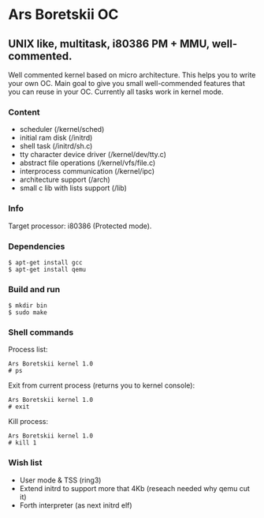 # Ars Boretskii OC

## UNIX like, multitask, i80386 PM + MMU, well-commented.

Well commented kernel based on micro architecture.
This helps you to write your own OC.
Main goal to give you small well-commended features that you can reuse in your OC.
Currently all tasks work in kernel mode.

### Content

- scheduler (/kernel/sched)
- initial ram disk (/initrd)
- shell task (/initrd/sh.c)
- tty character device driver (/kernel/dev/tty.c)
- abstract file operations (/kernel/vfs/file.c)
- interprocess communication (/kernel/ipc)
- architecture support (/arch)
- small c lib with lists support (/lib)

### Info

Target processor: i80386 (Protected mode).

### Dependencies

```
$ apt-get install gcc
$ apt-get install qemu
```

### Build and run

```
$ mkdir bin
$ sudo make
```

### Shell commands

Process list:
```
Ars Boretskii kernel 1.0
# ps
```

Exit from current process (returns you to kernel console):
```
Ars Boretskii kernel 1.0
# exit
```

Kill process:
```
Ars Boretskii kernel 1.0
# kill 1
```

### Wish list

- User mode & TSS (ring3)
- Extend initrd to support more that 4Kb (reseach needed why qemu cut it)
- Forth interpreter (as next initrd elf)
